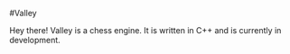 #Valley

Hey there!
Valley is a chess engine.
It is written in C++ and is currently in development.
